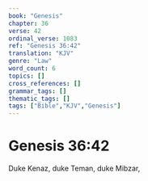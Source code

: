 ```yaml
---
book: "Genesis"
chapter: 36
verse: 42
ordinal_verse: 1083
ref: "Genesis 36:42"
translation: "KJV"
genre: "Law"
word_count: 6
topics: []
cross_references: []
grammar_tags: []
thematic_tags: []
tags: ["Bible","KJV","Genesis"]
---
```


# Genesis 36:42

Duke Kenaz, duke Teman, duke Mibzar,
